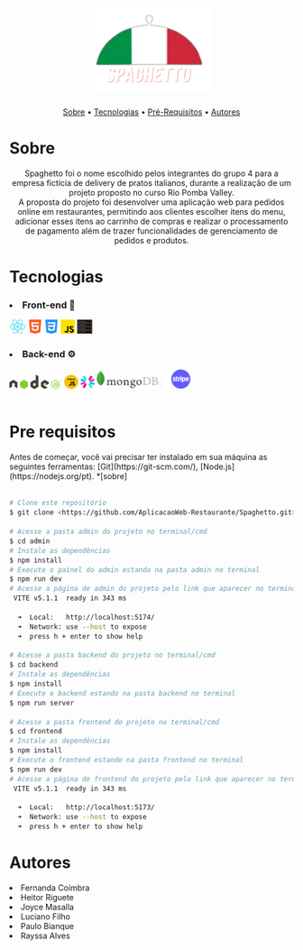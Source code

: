 

<h1 align="center">
    <img alt="logo" title="Readme" src="./frontend/src/assets/logo.svg" height=150px>
</h1>

<p align="center">
    <a href="#sobre">Sobre</a> •
    <a href="#tecnologias">Tecnologias</a> •
    <a href="#pre-requisitos">Pré-Requisitos</a> •
    <a href="#autores">Autores</a>
</p>


# Sobre
<p align="center">Spaghetto foi o nome escolhido pelos integrantes do grupo 4 para a empresa fictícia de delivery de pratos italianos, durante a realização de um projeto proposto no curso Rio Pomba Valley.<br>
A proposta do projeto foi desenvolver uma aplicação web para pedidos online em restaurantes, permitindo aos clientes escolher itens do menu, adicionar esses itens ao carrinho de compras e realizar o processamento de pagamento além de trazer funcionalidades de gerenciamento de pedidos e produtos.
</p>

# Tecnologias
<h3><li>Front-end 🎨</li></h3>

<img alt="react" title="React" src="./frontend/src/assets/logos/react.png" height=25px>
<img alt="html" title="html" src="./frontend/src/assets/logos/html.png" height=25px>
<img alt="css" title="css" src="./frontend/src/assets/logos/css.png" height=25px>
<img alt="javascript" title="javascript" src="./frontend/src/assets/logos/javascript.png" height=25px>
<img alt="react" title="React" src="./frontend/src/assets/logos/toastify.png" height=25px>

<h3><li>Back-end ⚙</li></h3>

<img alt="nodejs" title="Node" src="./frontend/src/assets/logos/nodejs.png" height=25px>
<img alt="express" title="Express" src="./frontend/src/assets/logos/express.png" height=25px>
<img alt="nodejs" title="Node" src="./frontend/src/assets/logos/jwt.svg" height=25px>
<img alt="nodejs" title="Node" src="./frontend/src/assets/logos/mongodb.png" height=35px>
<img alt="nodejs" title="Node" src="./frontend/src/assets/logos/stripe.png" height=35px>
<br>
<br>

# Pre requisitos 

<p> Antes de começar, você vai precisar ter instalado em sua máquina as seguintes ferramentas:
[Git](https://git-scm.com/), [Node.js](https://nodejs.org/pt).
*[sobre]

````bash

# Clone este repositório
$ git clone <https://github.com/AplicacaoWeb-Restaurante/Spaghetto.git>

# Acesse a pasta admin do projeto no terminal/cmd
$ cd admin
# Instale as dependências
$ npm install
# Execute o painel do admin estando na pasta admin no terminal
$ npm run dev
# Acesse a página de admin do projeto pelo link que aparecer no terminal. Exemplo: 
 VITE v5.1.1  ready in 343 ms

  ➜  Local:   http://localhost:5174/
  ➜  Network: use --host to expose
  ➜  press h + enter to show help

# Acesse a pasta backend do projeto no terminal/cmd
$ cd backend
# Instale as dependências
$ npm install
# Execute o backend estando na pasta backend no terminal
$ npm run server

# Acesse a pasta frontend do projeto no terminal/cmd
$ cd frontend
# Instale as dependências
$ npm install
# Execute o frontend estando na pasta frontend no terminal
$ npm run dev
# Acesse a página de frontend do projeto pelo link que aparecer no terminal. Exemplo: 
 VITE v5.1.1  ready in 343 ms

  ➜  Local:   http://localhost:5173/
  ➜  Network: use --host to expose
  ➜  press h + enter to show help
````

# Autores
<li>Fernanda Coimbra</li>
<li>Heitor Riguete</li>
<li>Joyce Masalla</li>
<li>Luciano Filho</li>
<li>Paulo Bianque</li>
<li>Rayssa Alves</li>